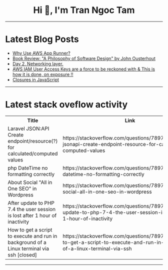 <h1 align="center">Hi 👋, I'm Tran Ngoc Tam</h1>

---

# Latest Blog Posts 
<!-- BLOG-POST-LIST:START -->
- [Why Use AWS App Runner?](https://dev.to/ernestohs/why-use-aws-app-runner-218e)
- [Book Review: &quot;A Philosophy of Software Design&quot; by John Ousterhout](https://dev.to/ernestohs/book-review-a-philosophy-of-software-design-by-john-ousterhout-4dnh)
- [Day 2. Networking layer.](https://dev.to/kiolk/day-2-networking-layer-2869)
- [AWS IAM User Access Keys are a force to be reckoned with &amp; This is how it is done, on exposure !!](https://dev.to/aws-builders/aws-iam-user-access-keys-are-a-force-to-be-reckoned-with-this-is-how-it-is-done-on-exposure--32k)
- [Closures in JavaScript](https://dev.to/yashrajxdev/closures-in-javascript-11cg)
<!-- BLOG-POST-LIST:END -->

---

# Latest stack oveflow activity
<table>
  <tr><th>Title</th><th>Link</th></tr>
  <!-- STACKOVERFLOW:START --><tr><td>Laravel JSON:API Create endpoint/resource&lpar;?&rpar; for calculated/computed values</td><td>https://stackoverflow.com/questions/78975220/laravel-jsonapi-create-endpoint-resource-for-calculated-computed-values</td></tr><tr><td>php DateTime no formatting correctly</td><td>https://stackoverflow.com/questions/78975180/php-datetime-no-formatting-correctly</td></tr><tr><td>About Social &quot;All in One SEO&quot; in Wordpress</td><td>https://stackoverflow.com/questions/78975058/about-social-all-in-one-seo-in-wordpress</td></tr><tr><td>After update to PHP 7.4 the user session is lost after 1 hour of inactivity</td><td>https://stackoverflow.com/questions/78975006/after-update-to-php-7-4-the-user-session-is-lost-after-1-hour-of-inactivity</td></tr><tr><td>How to get a script to execute and run in background of a Linux terminal via ssh [closed]</td><td>https://stackoverflow.com/questions/78974966/how-to-get-a-script-to-execute-and-run-in-background-of-a-linux-terminal-via-ssh</td></tr><!-- STACKOVERFLOW:END -->
</table>

---


